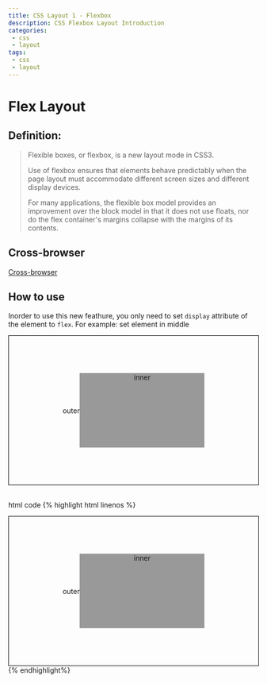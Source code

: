 ```yaml
---
title: CSS Layout 1 - Flexbox
description: CSS Flexbox Layout Introduction
categories:
 - css
 - layout
tags:
 - css
 - layout
---
```


# Flex Layout

## Definition:

>Flexible boxes, or flexbox, is a new layout mode in CSS3.
>
>Use of flexbox ensures that elements behave predictably when the page layout must accommodate different screen sizes and different display devices.
>
>For many applications, the flexible box model provides an improvement over the block model in that it does not use floats, nor do the flex container's margins collapse with the margins of its contents.

## Cross-browser

[Cross-browser](http://caniuse.com/#search=flex)

## How to use

Inorder to use this new feathure, you only need to set `display` attribute of the element to `flex`. For example: set element in middle

<div>
  <style>
  .outer {
    display: flex;
    width: 100%;
    height: 300px;
    border: 1px solid black;
    align-items:center;
    justify-content:center;
  }
  .inner {
    width: 50%;
    height: 50%;
    background-color:#ccc;
    text-align:center
  }
  </style>
  <div class="outer">
    outer
    <div class="inner">
    inner
    </div>
  </div>
</div>
<br/>

html code
{% highlight html linenos %}
<style>
.outer {
  display: flex;
  width: 100%;
  height: 300px;
  border: 1px solid black;
  align-items: center;
  justify-content: center;
}
.inner {
  width: 50%;
  height: 50%;
  background-color: #999;
  text-align: center
}
</style>
<div class="outer">
  outer
  <div class="inner">
  inner
  </div>
</div>
{% endhighlight%}